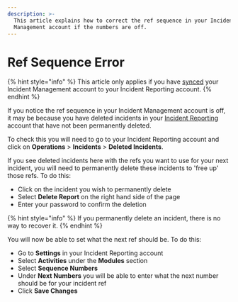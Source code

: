 ```yaml
---
description: >-
  This article explains how to correct the ref sequence in your Incident
  Management account if the numbers are off.
---
```


# Ref Sequence Error

{% hint style="info" %}
This article only applies if you have [synced](../../admin-area/incident-management-settings/d4h-products-integration/syncing-incident-management-situation-form-to-incident-reporting.md) your Incident Management account to your Incident Reporting account.&#x20;
{% endhint %}

If you notice the ref sequence in your Incident Management account is off, it may be because you have deleted incidents in your [Incident Reporting](broken-reference) account that have not been permanently deleted.&#x20;

To check this you will need to go to your Incident Reporting account and click on **Operations** > **Incidents** > **Deleted Incidents**.&#x20;

If you see deleted incidents here with the refs you want to use for your next incident, you will need to permanently delete these incidents to 'free up' those refs. To do this:

* Click on the incident you wish to permanently delete
* Select **Delete Report** on the right hand side of the page
* Enter your password to confirm the deletion

{% hint style="info" %}
If you permanently delete an incident, there is no way to recover it.&#x20;
{% endhint %}

You will now be able to set what the next ref should be. To do this:

* Go to **Settings** in your Incident Reporting account
* Select **Activities** under the **Modules** section
* Select **Sequence Numbers**
* Under **Next Numbers** you will be able to enter what the next number should be for your incident ref
* Click **Save Changes**

